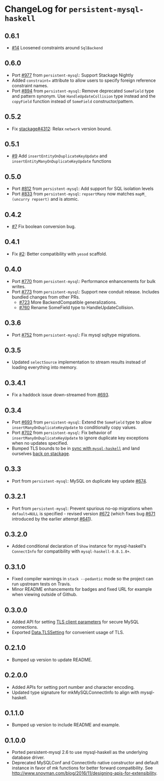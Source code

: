 # ChangeLog for `persistent-mysql-haskell`

## 0.6.1

- [#14](https://github.com/naushadh/persistent/pull/14) Loosened constraints around `SqlBackend`

## 0.6.0

- Port [#977](https://github.com/yesodweb/persistent/pull/977) from `persistent-mysql`: Support Stackage Nightly
- Added `constraint=` attribute to allow users to specify foreign reference constraint names.
- Port [#894](https://github.com/yesodweb/persistent/pull/894) from `persistent-mysql`: Remove deprecated `SomeField` type and pattern synonym. Use `HandleUpdateCollision` type instead and the `copyField` function instead of `SomeField`   constructor/pattern.

## 0.5.2

- Fix [stackage#4312](https://github.com/commercialhaskell/stackage/issues/4312): Relax `network` version bound.

## 0.5.1

- [#9](https://github.com/naushadh/persistent/pull/9) Add `insertEntityOnDuplicateKeyUpdate` and `insertEntityManyOnDuplicateKeyUpdate` functions

## 0.5.0

- Port [#812](https://github.com/yesodweb/persistent/pull/812) from `persistent-mysql`: Add support for SQL isolation levels
- Port [#833](https://github.com/yesodweb/persistent/pull/833) from `persistent-mysql`: `repsertMany` now matches `mapM_ (uncurry repsert)` and is atomic.

## 0.4.2

- [#7](https://github.com/naushadh/persistent/pull/7) Fix boolean conversion bug.

## 0.4.1

- Fix [#2](https://github.com/naushadh/persistent/issues/2): Better compatibility with `yesod` scaffold.

## 0.4.0

- Port [#770](https://github.com/yesodweb/persistent/pull/770) from `persistent-mysql`: Performance enhancements for bulk writes.
- Port [#773](https://github.com/yesodweb/persistent/pull/773) from `persistent-mysql`: Support new conduit release. Includes bundled changes from other PRs.
  - [#723](https://github.com/yesodweb/persistent/pull/723) More BackendCompatible generalizations.
  - [#760](https://github.com/yesodweb/persistent/pull/760) Rename SomeField type to HandleUpdateCollision.

## 0.3.6

- Port [#752](https://github.com/yesodweb/persistent/pull/754) from `persistent-mysql`: Fix mysql sqltype migrations.

## 0.3.5

- Updated `selectSource` implementation to stream results instead of loading everything into memory.

## 0.3.4.1

- Fix a haddock issue down-streamed from [#693](https://github.com/yesodweb/persistent/pull/693).

## 0.3.4

- Port [#693](https://github.com/yesodweb/persistent/pull/693) from `persistent-mysql`: Extend the `SomeField` type to allow `insertManyOnDuplicateKeyUpdate` to conditionally copy values.
- Port [#702](https://github.com/yesodweb/persistent/pull/702) from `persistent-mysql`: Fix behavior of `insertManyOnDuplicateKeyUpdate` to ignore duplicate key exceptions when no updates specified.
- Bumped TLS bounds to be in [sync with `mysql-haskell`](https://github.com/winterland1989/mysql-haskell/pull/15) and land ourselves [back on stackage](https://github.com/fpco/stackage/pull/2956).

## 0.3.3

- Port from `persistent-mysql`: MySQL on duplicate key update [#674](https://github.com/yesodweb/persistent/pull/674).

## 0.3.2.1

- Port from `persistent-mysql`: Prevent spurious no-op migrations when `default=NULL` is specified - revised version [#672](https://github.com/yesodweb/persistent/pull/672) (which fixes bug [#671](https://github.com/yesodweb/persistent/issues/671) introduced by the earlier attempt [#641](https://github.com/yesodweb/persistent/pull/641)).

## 0.3.2.0

- Added conditional declaration of `Show` instance for mysql-haskell's `ConnectInfo` for compatibility with `mysql-haskell-0.8.1.0+`.

## 0.3.1.0

- Fixed compiler warnings in `stack --pedantic` mode so the project can run upstream tests on Travis.
- Minor README enhancements for badges and fixed URL for example when viewing outside of Github.

## 0.3.0.0

- Added API for setting [TLS client parameters](https://hackage.haskell.org/package/mysql-haskell-0.8.0.0/docs/Database-MySQL-TLS.html) for secure MySQL connections.
- Exported [Data.TLSSetting](https://hackage.haskell.org/package/tcp-streams-1.0.0.0/docs/Data-TLSSetting.html) for convenient usage of TLS.

## 0.2.1.0

- Bumped up version to update README.

## 0.2.0.0

- Added APIs for setting port number and character encoding.
- Updated type signature for mkMySQLConnectInfo to align with mysql-haskell.

## 0.1.1.0

- Bumped up version to include README and example.

## 0.1.0.0

- Ported persistent-mysql 2.6 to use mysql-haskell as the underlying database driver.
- Deprecated MySQLConf and ConnectInfo native constructor and default instance in favor of mk functions for better forward compatibility. See http://www.snoyman.com/blog/2016/11/designing-apis-for-extensibility.
